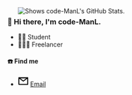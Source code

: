 <a href="https://github.com/pulls?q=author%3Asxzz">
  <picture>
    <source media="(prefers-color-scheme: dark)" srcset="https://github-stats.liuli.lol/api?username=sxzz&theme=vue-dark&show_icons=true&include_all_commits=true&count_private=true">
    <img alt="Shows code-ManL's GitHub Stats." align="right" width="480px" src="https://github-stats.liuli.lol/api?username=sxzz&theme=vue&show_icons=true&include_all_commits=true&count_private=true">
  </picture>
</a>

### 👋 Hi there, I'm code-ManL.

- 🧑‍🎓 Student
- 🧑🏻‍💻 Freelancer

#### ☎️ Find me

- <img src="./icons/mail.svg"> [Email](773890440@qq.com)
